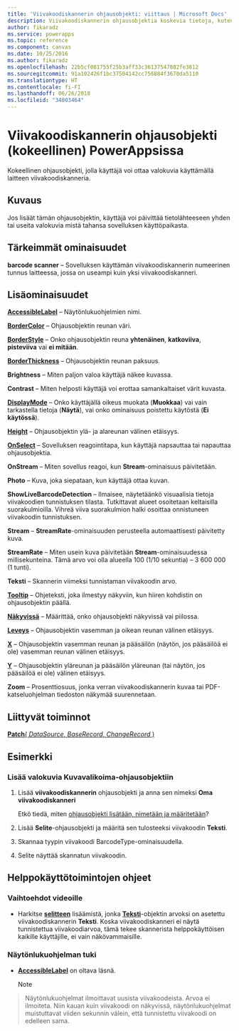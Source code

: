 ```yaml
---
title: 'Viivakoodiskannerin ohjausobjekti: viittaus | Microsoft Docs'
description: Viivakoodiskannerin ohjausobjektia koskevia tietoja, kuten ominaisuudet ja esimerkkejä
author: fikaradz
ms.service: powerapps
ms.topic: reference
ms.component: canvas
ms.date: 10/25/2016
ms.author: fikaradz
ms.openlocfilehash: 22b5cf081755f25b3aff33c36137547882fe3812
ms.sourcegitcommit: 91a102426f1bc37504142cc756884f3670da5110
ms.translationtype: HT
ms.contentlocale: fi-FI
ms.lasthandoff: 06/26/2018
ms.locfileid: "34803464"
---
```

# <a name="barcode-scanner-control-experimental-in-powerapps"></a>Viivakoodiskannerin ohjausobjekti (kokeellinen) PowerAppsissa
Kokeellinen ohjausobjekti, jolla käyttäjä voi ottaa valokuvia käyttämällä laitteen viivakoodiskanneria.

## <a name="description"></a>Kuvaus
Jos lisäät tämän ohjausobjektin, käyttäjä voi päivittää tietolähteeseen yhden tai useita valokuvia mistä tahansa sovelluksen käyttöpaikasta.

## <a name="key-properties"></a>Tärkeimmät ominaisuudet
**barcode scanner** – Sovelluksen käyttämän viivakoodiskannerin numeerinen tunnus laitteessa, jossa on useampi kuin yksi viivakoodiskanneri.

## <a name="additional-properties"></a>Lisäominaisuudet
**[AccessibleLabel](properties-accessibility.md)** – Näytönlukuohjelmien nimi.

**[BorderColor](properties-color-border.md)** – Ohjausobjektin reunan väri.

**[BorderStyle](properties-color-border.md)** – Onko ohjausobjektin reuna **yhtenäinen**, **katkoviiva**, **pisteviiva** vai **ei mitään**.

**[BorderThickness](properties-color-border.md)** – Ohjausobjektin reunan paksuus.

**Brightness** – Miten paljon valoa käyttäjä näkee kuvassa.

**Contrast** – Miten helposti käyttäjä voi erottaa samankaltaiset värit kuvasta.

**[DisplayMode](properties-core.md)** – Onko käyttäjällä oikeus muokata (**Muokkaa**) vai vain tarkastella tietoja (**Näytä**), vai onko ominaisuus poistettu käytöstä (**Ei käytössä**).

**[Height](properties-size-location.md)** – Ohjausobjektin ylä- ja alareunan välinen etäisyys.

**[OnSelect](properties-core.md)** – Sovelluksen reagointitapa, kun käyttäjä napsauttaa tai napauttaa ohjausobjektia.

**OnStream** – Miten sovellus reagoi, kun **Stream**-ominaisuus päivitetään.

**Photo** – Kuva, joka siepataan, kun käyttäjä ottaa kuvan.

**ShowLiveBarcodeDetection** – Ilmaisee, näytetäänkö visuaalisia tietoja viivakoodien tunnistuksen tilasta. Tutkittavat alueet osoitetaan keltaisilla suorakulmioilla. Vihreä viiva suorakulmion halki osoittaa onnistuneen viivakoodin tunnistuksen.

**Stream** – **StreamRate**-ominaisuuden perusteella automaattisesti päivitetty kuva.

**StreamRate** – Miten usein kuva päivitetään **Stream**-ominaisuudessa millisekunteina.  Tämä arvo voi olla alueella 100 (1/10 sekuntia) – 3 600 000 (1 tunti).

**Teksti** – Skannerin viimeksi tunnistaman viivakoodin arvo.

**[Tooltip](properties-core.md)** – Ohjeteksti, joka ilmestyy näkyviin, kun hiiren kohdistin on ohjausobjektin päällä.

**[Näkyvissä](properties-core.md)** – Määrittää, onko ohjausobjekti näkyvissä vai piilossa.

**[Leveys](properties-size-location.md)** – Ohjausobjektin vasemman ja oikean reunan välinen etäisyys.

**[X](properties-size-location.md)** – Ohjausobjektin vasemman reunan ja pääsäilön (näytön, jos pääsäilöä ei ole) vasemman reunan välinen etäisyys.

**[Y](properties-size-location.md)** – Ohjausobjektin yläreunan ja pääsäilön yläreunan (tai näytön, jos pääsäilöä ei ole) välinen etäisyys.

**Zoom** – Prosenttiosuus, jonka verran viivakoodiskannerin kuvaa tai PDF-katseluohjelman tiedoston näkymää suurennetaan.

## <a name="related-functions"></a>Liittyvät toiminnot
[**Patch**( *DataSource*, *BaseRecord*, *ChangeRecord* )](../functions/function-patch.md)

## <a name="example"></a>Esimerkki
### <a name="add-photos-to-an-image-gallery-control"></a>Lisää valokuvia Kuvavalikoima-ohjausobjektiin
1. Lisää **viivakoodiskannerin** ohjausobjekti ja anna sen nimeksi **Oma viivakoodiskanneri**

    Etkö tiedä, miten [ohjausobjekti lisätään, nimetään ja määritetään](../add-configure-controls.md)?
2. Lisää **Selite**-ohjausobjekti ja määritä sen tulosteeksi viivakoodin **Teksti**.  
3. Skannaa tyypin viivakoodi BarcodeType-ominaisuudella.
4. Selite näyttää skannatun viivakoodin.


## <a name="accessibility-guidelines"></a>Helppokäyttötoimintojen ohjeet
### <a name="video-alternatives"></a>Vaihtoehdot videoille
* Harkitse **[selitteen](control-text-box.md)** lisäämistä, jonka **[Teksti](properties-core.md)**-objektin arvoksi on asetettu viivakoodiskannerin **Teksti**. Koska viivakoodiskanneri ei näytä tunnistettua viivakoodiarvoa, tämä tekee skannerista helppokäyttöisen kaikille käyttäjille, ei vain näkövammaisille.

### <a name="screen-reader-support"></a>Näytönlukuohjelman tuki
* **[AccessibleLabel](properties-accessibility.md)** on oltava läsnä.

    > [!NOTE]
> Näytönlukuohjelmat ilmoittavat uusista viivakoodeista. Arvoa ei ilmoiteta. Niin kauan kuin viivakoodi on näkyvissä, näytönlukuohjelmat muistuttavat viiden sekunnin välein, että tunnistettu viivakoodi on edelleen sama.

